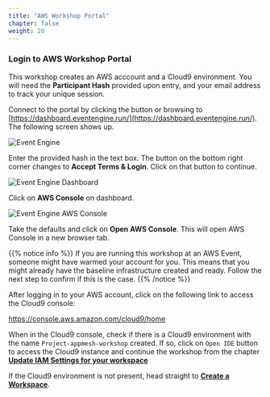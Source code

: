 ```yaml
---
title: "AWS Workshop Portal"
chapter: false
weight: 20
---
```


### Login to AWS Workshop Portal

This workshop creates an AWS acccount and a Cloud9 environment. You will need the **Participant Hash** provided upon entry, and your email address to track your unique session.

Connect to the portal by clicking the button or browsing to [https://dashboard.eventengine.run/](https://dashboard.eventengine.run/). The following screen shows up.

![Event Engine](/images/event-engine-initial-screen.png)

Enter the provided hash in the text box. The button on the bottom right corner changes to **Accept Terms & Login**. Click on that button to continue.

![Event Engine Dashboard](/images/event-engine-dashboard.png)

Click on **AWS Console** on dashboard.

![Event Engine AWS Console](/images/event-engine-aws-console.png)

Take the defaults and click on **Open AWS Console**. This will open AWS Console in a new browser tab.


{{% notice info %}}
If you are running this workshop at an AWS Event, someone might have warmed your account for you. This means that you might already have the baseline infrastructure created and ready. Follow the next step to confirm if this is the case.
{{% /notice %}}

After logging in to your AWS account, click on the following link to access the Cloud9 console: 

https://console.aws.amazon.com/cloud9/home

When in the Cloud9 console, check if there is a Cloud9 environment with the name `Project-appmesh-workshop` created. If so, click on `Open IDE` button to access the Cloud9 instance and continue the workshop from the chapter [**Update IAM Settings for your workspace**](/prerequisites/workspaceiam/)

If the Cloud9 environment is not present, head straight to [**Create a Workspace**](/prerequisites/workspace/).